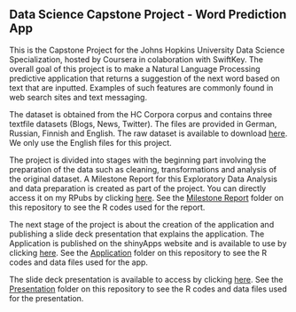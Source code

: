 ## Data Science Capstone Project - Word Prediction App

This is the Capstone Project for the Johns Hopkins University Data Science Specialization, hosted by Coursera in colaboration with SwiftKey. The overall goal of this project is to make a Natural Language Processing predictive application that returns a suggestion of the next word based on text that are inputted. Examples of such features are commonly found in web search sites and text messaging.

The dataset is obtained from the HC Corpora corpus and contains three textfile datasets (Blogs, News, Twitter). The files are provided in German, Russian, Finnish and English. The raw dataset is available to download [here](https://d396qusza40orc.cloudfront.net/dsscapstone/dataset/Coursera-SwiftKey.zip). We only use the English files for this project.

The project is divided into stages with the beginning part involving the preparation of the data such as cleaning, transformations and analysis of the original dataset. A Milestone Report for this Exploratory Data Analysis and data preparation is created as part of the project. You can directly access it on my RPubs by clicking [here](http://rpubs.com/adrianromano/396892). See the [Milestone Report](https://github.com/adrianromano/NLP-Word-Prediction-Project/tree/master/Milestone%20Report) folder on this repository to see the R codes used for the report.

The next stage of the project is about the creation of the application and publishing a slide deck presentation that explains the application. The Application is published on the shinyApps website and is available to use by clicking [here](https://adrianromano.shinyapps.io/word_prediction_app/). See the [Application](https://github.com/adrianromano/NLP-Word-Prediction-Project/tree/master/Application) folder on this repository to see the R codes and data files used for the app.

The slide deck presentation is available to access by clicking [here](http://rpubs.com/adrianromano/397611). See the [Presentation](https://github.com/adrianromano/NLP-Word-Prediction-Project/tree/master/Presentation) folder on this repository to see the R codes and data files used for the presentation.

